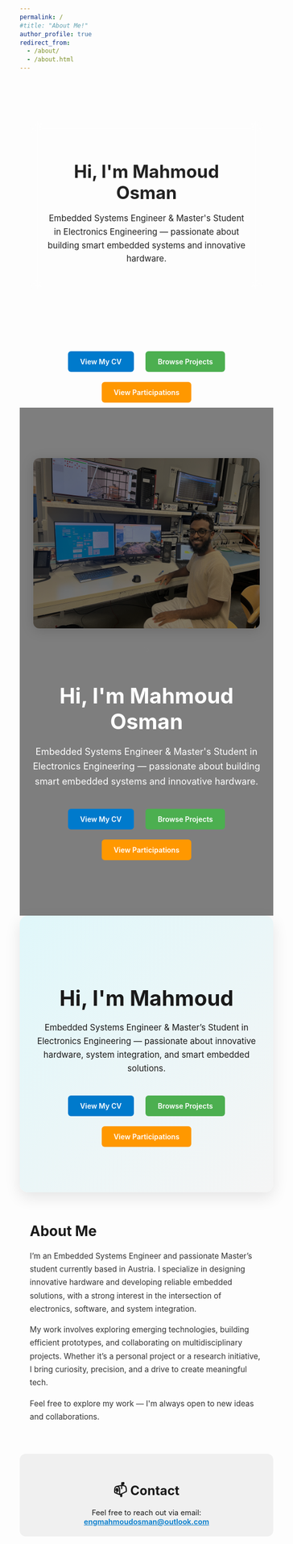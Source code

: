 ```yaml
---
permalink: /
#title: "About Me!"
author_profile: true
redirect_from: 
  - /about/
  - /about.html
---
```


<!-- Hero Banner -->
<!-- <section style="text-align: center; padding: 60px 20px; background: linear-gradient(135deg, #e0f7fa, #f5f5f5); border-radius: 12px; margin-bottom: 40px;">
  <h1 style="font-size: 2.5em; margin-bottom: 10px;">👋 Hi, I'm Mahmoud</h1>
  <p style="font-size: 1.3em; max-width: 600px; margin: 0 auto 20px;">
    Embedded Systems Engineer & Master's Student in Electronics Engineering — passionate about designing innovative hardware and building smart embedded solutions.
  </p>
  <a href="/cv/" style="display: inline-block; margin: 10px 10px 0; padding: 12px 24px; background-color: #007acc; color: white; border-radius: 6px; text-decoration: none;">View My CV</a>
  <a href="/projects/" style="display: inline-block; margin: 10px 10px 0; padding: 12px 24px; background-color: #4caf50; color: white; border-radius: 6px; text-decoration: none;">Browse Projects</a>
</section> -->

<!-- Hero Banner -->
<!-- <section style="text-align: center; padding: 60px 20px; background: linear-gradient(135deg, #e0f7fa, #f5f5f5); border-radius: 12px; margin-bottom: 40px;">
  <h1 style="font-size: 2.5em; margin-bottom: 10px;">👋 Hi, I'm Mahmoud Osman</h1>
  <p style="font-size: 1.3em; max-width: 600px; margin: 0 auto 20px;">
    Embedded Systems Engineer & Master's Student in Electronics Engineering — passionate about designing innovative hardware and building smart embedded solutions.
  </p>
  <div style="margin-top: 20px;">
    <a href="/cv/" style="display: inline-block; margin: 10px; padding: 12px 24px; background-color: #007acc; color: white; border-radius: 6px; text-decoration: none;">View My CV</a>
    <a href="/projects/" style="display: inline-block; margin: 10px; padding: 12px 24px; background-color: #4caf50; color: white; border-radius: 6px; text-decoration: none;">Browse Projects</a>
    <a href="/blog/participations/" style="display: inline-block; margin: 10px; padding: 12px 24px; background-color: #ff9800; color: white; border-radius: 6px; text-decoration: none;">View Participations</a>
  </div>
</section> -->


<!-- Welcome!  
I'm an Embedded Systems Engineer and passionate Master’s student in Electronics Engineering, currently based in Austria. I specialize in designing innovative hardware and developing reliable embedded solutions, with a strong interest in the intersection of electronics, software, and system integration.

My work involves exploring emerging technologies, building efficient prototypes, and collaborating on multidisciplinary projects. Whether it’s a personal project or a research initiative, I bring curiosity, precision, and a drive to create meaningful tech.

Feel free to browse my posts and projects to learn more about what I do. I’m always open to exciting collaborations—so don’t hesitate to reach out!

Contact
---
- Email: [engmahmoudosman@outlook.com](mailto:engmahmoudosman@outlook.com) -->

<!-- Hero Banner with Background Image and Blurred Text Box -->
<section style="
  background: url('/assets/images/me_rf.jpeg') center center/cover no-repeat;
  height: 500px;
  display: flex;
  align-items: center;
  justify-content: center;
  position: relative;
  text-align: center;
">
  <!-- Blurred Text Box -->
  <div style="
    background: rgba(255, 255, 255, 0.25);
    backdrop-filter: blur(10px);
    -webkit-backdrop-filter: blur(10px);
    padding: 30px;
    border-radius: 12px;
    max-width: 700px;
    margin: 0 20px;
  ">
    <h1 style="font-size: 2.5em; margin-bottom: 15px; color: #222;">Hi, I'm Mahmoud Osman</h1>
    <p style="font-size: 1.2em; line-height: 1.6; color: #222;">
      Embedded Systems Engineer & Master's Student in Electronics Engineering — passionate about building smart embedded systems and innovative hardware.
    </p>
  </div>
</section>

<!-- Button Row Under the Image -->
<div style="text-align: center; margin-top: 30px;">
  <a href="/cv/" class="cta-btn" style="background-color: #007acc;">View My CV</a>
  <a href="/projects/" class="cta-btn" style="background-color: #4caf50;">Browse Projects</a>
  <a href="/blog/participations/" class="cta-btn" style="background-color: #ff9800;">View Participations</a>
</div>

<!-- Button Styling (No underline, nice hover) -->
<style>
  .cta-btn {
    display: inline-block;
    margin: 10px;
    padding: 12px 24px;
    color: white !important;
    background-color: #444;
    border-radius: 6px;
    font-weight: 600;
    text-decoration: none !important;
    transition: transform 0.2s ease, background-color 0.3s ease;
  }

  .cta-btn:hover {
    background-color: #222 !important;
    transform: translateY(-2px);
    text-decoration: none !important;
    color: white !important;
  }
</style>



<section style="
  text-align: center;
  padding: 100px 20px;
  color: white;
  position: relative;
">
  <img src="/images/me_rf.jpeg" alt="breadboard" width="450" style="border-radius: 12px; margin-bottom: 30px; box-shadow: 0 4px 24px rgba(0,0,0,0.15);" />
">
  <!-- Overlay -->
  <div style="
    position: absolute;
    top: 0; left: 0;
    width: 100%; height: 100%;
    background: rgba(0, 0, 0, 0.5);
    z-index: 1;
  "></div>

  <!-- Content -->
  <div style="position: relative; z-index: 2; max-width: 800px; margin: 0 auto;">
    <h1 style="font-size: 3em; margin-bottom: 20px;">Hi, I'm Mahmoud Osman</h1>
    <p style="font-size: 1.3em; line-height: 1.6;">
      Embedded Systems Engineer & Master's Student in Electronics Engineering — passionate about building smart embedded systems and innovative hardware.
    </p>
    <div style="margin-top: 30px;">
      <a href="/cv/" class="cta-btn" style="background-color: #007acc;">View My CV</a>
      <a href="/projects/" class="cta-btn" style="background-color: #4caf50;">Browse Projects</a>
      <a href="/blog/participations/" class="cta-btn" style="background-color: #ff9800;">View Participations</a>
    </div>
  </div>
</section>


<!-- Hero Banner -->
<section style="text-align: center; padding: 80px 20px; background: linear-gradient(135deg, #e0f7fa, #f5f5f5); border-radius: 16px; box-shadow: 0 10px 30px rgba(0,0,0,0.1); margin-bottom: 60px;">
  <h1 style="font-size: 3em; margin-bottom: 20px;"> Hi, I'm Mahmoud</h1>
  <p style="font-size: 1.2em; max-width: 650px; margin: 0 auto 30px; line-height: 1.6;">
    Embedded Systems Engineer & Master’s Student in Electronics Engineering — passionate about innovative hardware, system integration, and smart embedded solutions.
  </p>
  <div style="margin-top: 10px;">
    <a href="/cv/" class="cta-btn" style="background-color: #007acc;">View My CV</a>
    <a href="/projects/" class="cta-btn" style="background-color: #4caf50;">Browse Projects</a>
    <a href="/blog/participations/" class="cta-btn" style="background-color: #ff9800;">View Participations</a>
  </div>
</section>

<!-- About Me Section -->
<section style="max-width: 800px; margin: 0 auto 60px; padding: 0 20px;">
  <h2 style="font-size: 2em; margin-bottom: 20px;">About Me</h2>
  <p style="font-size: 1.1em; line-height: 1.7; color: #333;">
    I’m an Embedded Systems Engineer and passionate Master’s student currently based in Austria. I specialize in designing innovative hardware and developing reliable embedded solutions, with a strong interest in the intersection of electronics, software, and system integration.
  </p>
  <p style="font-size: 1.1em; line-height: 1.7; color: #333;">
    My work involves exploring emerging technologies, building efficient prototypes, and collaborating on multidisciplinary projects. Whether it’s a personal project or a research initiative, I bring curiosity, precision, and a drive to create meaningful tech.
  </p>
  <p style="font-size: 1.1em; line-height: 1.7; color: #333;">
    Feel free to explore my work — I'm always open to new ideas and collaborations.
  </p>
</section>


<!-- Contact Section (Thinner) -->
<section style="background-color: #f0f0f0; padding: 20px 20px; border-radius: 12px; text-align: center; margin-bottom: 60px;">
  <h2 style="font-size: 1.8em; margin-bottom: 10px;">📫 Contact</h2>
  <p style="font-size: 1.05em; margin: 0;">
    Feel free to reach out via email:<br>
    <a href="mailto:engmahmoudosman@outlook.com" style="color: #007acc; font-weight: 600;">engmahmoudosman@outlook.com</a>
  </p>
</section>


<!-- Call to Action Button Styling -->
<!-- <style>
  .cta-btn {
    display: inline-block;
    margin: 10px;
    padding: 12px 24px;
    color: white;
    border-radius: 6px;
    text-decoration: none;
    font-weight: 600;
    transition: background-color 0.3s ease, transform 0.2s ease;
  }
  .cta-btn:hover {
    background-color: #333 !important;
    transform: translateY(-2px);
  }
</style> -->
<style>
  .cta-btn {
    display: inline-block;
    margin: 10px;
    padding: 12px 24px;
    background-color: #007acc;
    color: white;
    border-radius: 6px;
    text-decoration: none;
    font-weight: 600;
    transition: background-color 0.3s ease, transform 0.2s ease;
  }

  .cta-btn:hover {
    background-color: #333 !important;
    transform: translateY(-2px);
    text-decoration: none !important;
    color: white;
  }

  .cta-btn:visited,
  .cta-btn:focus,
  .cta-btn:active {
    text-decoration: none !important;
    color: white;
  }
</style>






<!--
[![GitHub Streak](https://github-readme-streak-stats.herokuapp.com?user=engmahmoudosman)](https://git.io/streak-stats)  -->


